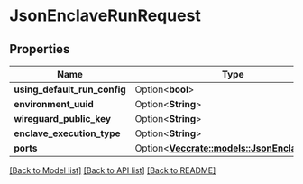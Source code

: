 # JsonEnclaveRunRequest

## Properties

Name | Type | Description | Notes
------------ | ------------- | ------------- | -------------
**using_default_run_config** | Option<**bool**> |  | [optional]
**environment_uuid** | Option<**String**> |  | [optional]
**wireguard_public_key** | Option<**String**> |  | [optional]
**enclave_execution_type** | Option<**String**> |  | [optional]
**ports** | Option<[**Vec<crate::models::JsonEnclavePort>**](json_EnclavePort.md)> |  | [optional]

[[Back to Model list]](../README.md#documentation-for-models) [[Back to API list]](../README.md#documentation-for-api-endpoints) [[Back to README]](../README.md)



